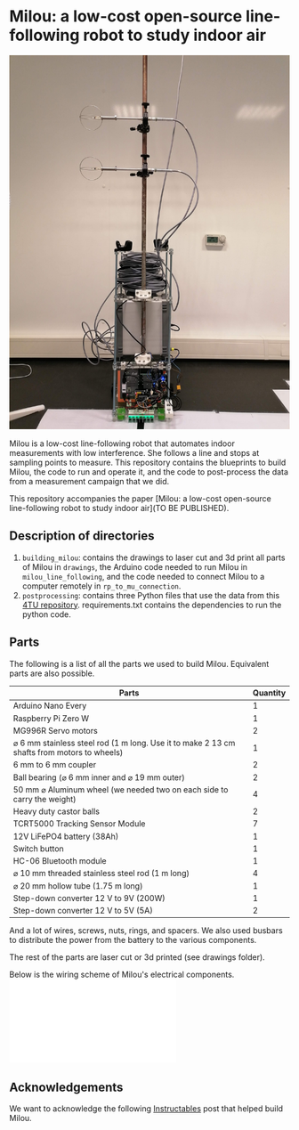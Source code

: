 # Milou: a low-cost open-source line-following robot to study indoor air

![Milou](img/milou.jpg)

Milou is a low-cost line-following robot that automates indoor measurements with low interference. She follows a line and stops at sampling points to measure.
This repository contains the blueprints to build Milou, the code to run and operate it, and the code to post-process the data from a measurement campaign that we did.

This repository accompanies the paper [Milou: a low-cost open-source line-following robot to study indoor air](TO BE PUBLISHED).

## Description of directories

1. `building_milou`: contains the drawings to laser cut and 3d print all parts of Milou in `drawings`, the Arduino code needed to run Milou in `milou_line_following`, and the code needed to connect Milou to a computer remotely in `rp_to_mu_connection`.
2. `postprocessing`: contains three Python files that use the data from this [4TU repository](https://doi.org/10.4121/41307b71-2096-4a31-82ba-f523a18c109a). requirements.txt contains the dependencies to run the python code.

## Parts
The following is a list of all the parts we used to build Milou.
Equivalent parts are also possible.

| Parts       							| Quantity |
| ----------- 							| ---------|
| Arduino Nano Every					| 1        |
| Raspberry Pi Zero W					| 1        |
| MG996R Servo motors 					| 2        |
| ⌀ 6 mm stainless steel rod (1 m long. Use it to make 2 13 cm shafts from motors to wheels) 		 				| 1        |
| 6 mm to 6 mm coupler 					| 2        |
| Ball bearing (⌀ 6 mm inner and ⌀ 19 mm outer) 					| 2        |
| 50 mm ⌀ Aluminum wheel (we needed two on each side to carry the weight)					| 4        |
| Heavy duty castor balls				| 2        |
| TCRT5000 Tracking Sensor Module 	| 7        |
| 12V LiFePO4 battery (38Ah)			| 1        |
| Switch button							| 1        |
| HC-06 Bluetooth module				| 1        |
| ⌀ 10 mm threaded stainless steel rod (1 m long)| 4        |
| ⌀ 20 mm hollow tube (1.75 m long)		| 1        |
| Step-down converter 12 V to 9V (200W)	| 1        |
| Step-down converter 12 V to 5V (5A)	| 2        |

And a lot of wires, screws, nuts, rings, and spacers.
We also used busbars to distribute the power from the battery to the various components.

The rest of the parts are laser cut or 3d printed (see drawings folder).

Below is the wiring scheme of Milou's electrical components.
![Circuit board](img/milou_circuit_02_bb.pdf)

## Acknowledgements
We want to acknowledge the following [Instructables](https://www.instructables.com/Line-Follower-Robot-PID-Control-Android-Setup/) post that helped build Milou.
